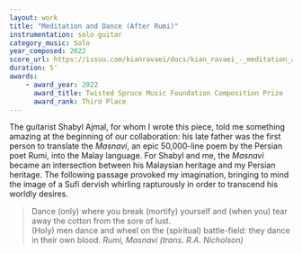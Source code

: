 ```yaml
---
layout: work
title: "Meditation and Dance (After Rumi)"
instrumentation: solo guitar
category_music: Solo
year_composed: 2022
score_url: https://issuu.com/kianravaei/docs/kian_ravaei_-_meditation_and_dance_after_rumi_-_
duration: 5'
awards:
    - award_year: 2022
      award_title: Twisted Spruce Music Foundation Composition Prize
      award_rank: Third Place
---
```


The guitarist Shabyl Ajmal, for whom I wrote this piece, told me something amazing at the beginning of our collaboration: his late father was the first person to translate the _Masnavi_, an epic 50,000-line poem by the Persian poet Rumi, into the Malay language. For Shabyl and me, the _Masnavi_ became an intersection between his Malaysian heritage and my Persian heritage. The following passage provoked my imagination, bringing to mind the image of a Sufi dervish whirling rapturously in order to transcend his worldly desires.

<blockquote>
<p>
<span>Dance (only) where you break (mortify) yourself and (when you) tear away the cotton from the sore of lust.<br>
(Holy) men dance and wheel on the (spiritual) battle-field: they dance in their own blood.</span>
<cite>Rumi, <i>Masnavi</i> (trans. R.A. Nicholson)</cite>
</p>
</blockquote>